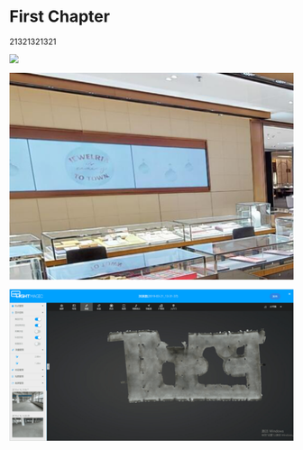 # First Chapter

21321321321

![](/assets/M{UO]%{}%%7EJ3%K252]Z}B.png)

![](/assets/GLF{N0[T[WZV}JCDRA`2~1L.png)

![](/assets/2D平面测量.gif)



